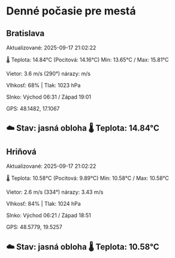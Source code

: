 ﻿# Denné počasie pre mestá

## Bratislava
Aktualizované: 2025-09-17 21:02:22

🌡️ Teplota: 14.84°C 
(Pocitová: 14.16°C)
Min: 13.65°C / Max: 15.81°C

Vietor: 3.6 m/s    (290°) 
nárazy:  m/s

Vlhkosť: 68% | Tlak: 1023 hPa

Slnko: Východ 06:31 / Západ 19:01

GPS: 48.1482, 17.1067

☁️ Stav: jasná obloha        🌡️ Teplota: 14.84°C
---

## Hriňová
Aktualizované: 2025-09-17 21:02:22

🌡️ Teplota: 10.58°C 
(Pocitová: 9.89°C)
Min: 10.58°C / Max: 10.58°C

Vietor: 2.6 m/s (334°)
nárazy: 3.43 m/s

Vlhkosť: 84% | Tlak: 1024 hPa

Slnko: Východ 06:21 / Západ 18:51

GPS: 48.5779, 19.5257

☁️ Stav: jasná obloha        🌡️ Teplota: 10.58°C
---
